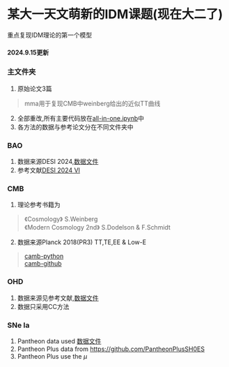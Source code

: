 # 某大一天文萌新的IDM课题(现在大二了)
重点复现IDM理论的第一个模型

#### 2024.9.15更新
### 主文件夹
1. 原始论文3篇
>mma用于复现CMB中weinberg给出的近似TT曲线
2. 全部重改,所有主要代码放在[all-in-one.ipynb](all-in-one.ipynb)中
3. 各方法的数据与参考论文分在不同文件夹中

### BAO
1. 数据来源DESI 2024,[数据文件](/BAO/BAO.csv)
2. 参考文献[DESI 2024 VI](https://arxiv.org/abs/2404.03002)

### CMB
1. 理论参考书籍为
>《Cosmology》 S.Weinberg  
>《Modern Cosmology 2nd》 S.Dodelson & F.Schmidt
2. 数据来源Planck 2018(PR3) TT,TE,EE & Low-E
>[camb-python](https://camb.readthedocs.io/en/latest/index.html)  
>[camb-github](https://github.com/cmbant/CAMB)

### OHD
1. 数据来源见参考文献,[数据文件](/OHD/OHD.csv)
2. 数据只采用CC方法

### SNe Ia
1. Pantheon data used [数据文件](/SNe%20Ia/Pantheon.txt)
2. Pantheon Plus data from https://github.com/PantheonPlusSH0ES
3. Pantheon Plus use the $\mu$